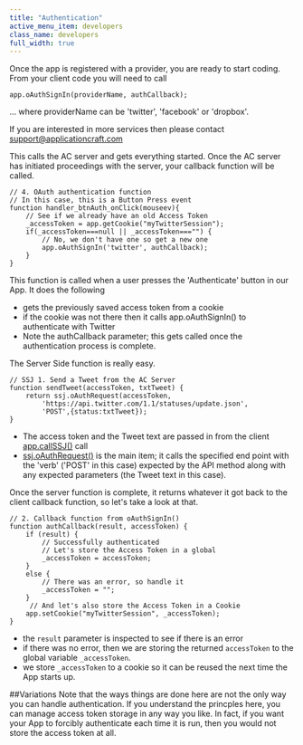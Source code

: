 ```yaml
---
title: "Authentication"
active_menu_item: developers
class_name: developers
full_width: true
---
```



Once the app is registered with a provider, you are ready to start coding. From your client code you will need to call

    app.oAuthSignIn(providerName, authCallback);

... where providerName can be 'twitter', 'facebook' or 'dropbox'.   

If you are interested in more services then please contact support@applicationcraft.com
    
This calls the AC server and gets everything started. Once the AC server has initiated proceedings with the server, your callback function will be called.
   
    // 4. OAuth authentication function
    // In this case, this is a Button Press event
    function handler_btnAuth_onClick(mouseev){
        // See if we already have an old Access Token
        _accessToken = app.getCookie("myTwitterSession");
        if(_accessToken===null || _accessToken==="") {
            // No, we don't have one so get a new one
            app.oAuthSignIn('twitter', authCallback);                
        }
    }

This function is called when a user presses the 'Authenticate' button in our App. It does the following

 - gets the previously saved access token from a cookie
 - if the cookie was not there then it calls app.oAuthSignIn() to authenticate with Twitter
 - Note the authCallback parameter; this gets called once the authentication process is complete. 

The Server Side function is really easy.

    // SSJ 1. Send a Tweet from the AC Server
    function sendTweet(accessToken, txtTweet) {
        return ssj.oAuthRequest(accessToken, 
            'https://api.twitter.com/1.1/statuses/update.json',    
            'POST',{status:txtTweet});
    }

 - The access token and the Tweet text are passed in from the client [app.callSSJ()](/developers/documentation/scripting-apis/client-api/app-functions/callservice/) call
 - [ssj.oAuthRequest()](/developers/documentation/scripting-apis/server-side-api/ssj-object/oauth/oauthrequest/) is the main item; it calls the specified end point with the 'verb' ('POST' in this case) expected by the API method along with any expected parameters (the Tweet text in this case).


Once the server function is complete, it returns whatever it got back to the client callback function, so let's take a look at that.

    // 2. Callback function from oAuthSignIn()
    function authCallback(result, accessToken) {
        if (result) {
            // Successfully authenticated   
            // Let's store the Access Token in a global
            _accessToken = accessToken;
        }
        else {
            // There was an error, so handle it 
            _accessToken = "";
        }
         // And let's also store the Access Token in a Cookie
        app.setCookie("myTwitterSession", _accessToken);    
    }

 - the `result` parameter is inspected to see if there is an error
 - if there was no error, then we are storing the returned `accessToken` to the global variable `_accessToken`.
 - we store `_accessToken` to a cookie so it can be reused the next time the App starts up.

##Variations
Note that the ways things are done here are not the only way you can handle authentication. If you understand the princples here, you can manage access token storage in any way you like. In fact, if you want your App to forcibly authenticate each time it is run, then you would not store the access token at all.


